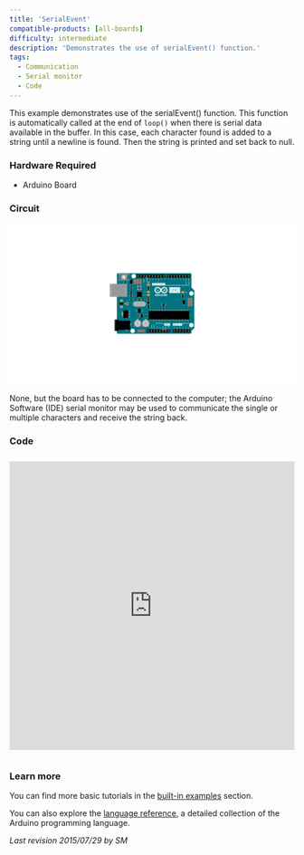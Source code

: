 ```yaml
---
title: 'SerialEvent'
compatible-products: [all-boards]
difficulty: intermediate
description: 'Demonstrates the use of serialEvent() function.'
tags: 
  - Communication
  - Serial monitor
  - Code
---
```


This example demonstrates use of the serialEvent() function.  This function is automatically called at the end of `loop()` when there is serial data available in the buffer. In this case, each character found is added to a string until a newline is found. Then the string is printed and set back to null.

### Hardware Required

- Arduino Board

### Circuit

![](assets/circuit.png)


None, but the board has to be connected to the computer; the Arduino Software (IDE) serial monitor may be used to communicate the single or multiple characters and receive the string back.

### Code

<iframe src='https://create.arduino.cc/example/builtin/04.Communication%5CSerialEvent/SerialEvent/preview?embed&snippet' style='height:510px;width:100%;margin:10px 0' frameborder='0'></iframe>

### Learn more

You can find more basic tutorials in the [built-in examples](/built-in-examples) section.

You can also explore the [language reference](https://www.arduino.cc/reference/en/), a detailed collection of the Arduino programming language.

*Last revision 2015/07/29 by SM*
